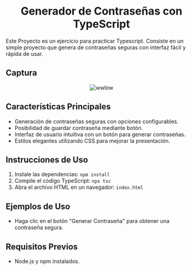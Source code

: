<div align="center">
  
  <h1>Generador de Contraseñas con TypeScript</h1>

</div>

Este Proyecto es un ejercicio para practicar Typescript. Consiste en un simple proyecto que genera de contraseñas seguras con interfaz fácil y rápida de usar.

<h2>Captura</h2>
<div align="center">

![wwlow](https://github.com/BalwantSight/CryptoPassword-Typescript/assets/103304256/bebf76d3-99be-486b-8d67-f5ecd6b226af)


</div>

<h2> Características Principales</h2>

- Generación de contraseñas seguras con opciones configurables.
- Posibilidad de guardar contraseña mediante botón.
- Interfaz de usuario intuitiva con un botón para generar contraseñas.
- Estilos elegantes utilizando CSS para mejorar la presentación.

<h2>  Instrucciones de Uso</h2>

1. Instale las dependencias: `npm install`
2. Compile el código TypeScript: `npx tsc`
3. Abra el archivo HTML en un navegador: `index.html`

<h2> Ejemplos de Uso</h2>

- Haga clic en el botón "Generar Contraseña" para obtener una contraseña segura.

<h2>  Requisitos Previos</h2>

- Node.js y npm instalados.

